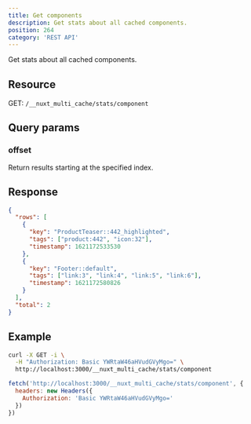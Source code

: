 ```yaml
---
title: Get components
description: Get stats about all cached components.
position: 264
category: 'REST API'
---
```

<p className="lead">
Get stats about all cached components.
</p>

## Resource
GET: `/__nuxt_multi_cache/stats/component`

## Query params

### offset

Return results starting at the specified index.

## Response

```json
{
  "rows": [
    {
      "key": "ProductTeaser::442_highlighted",
      "tags": ["product:442", "icon:32"],
      "timestamp": 1621172533530
    },
    {
      "key": "Footer::default",
      "tags": ["link:3", "link:4", "link:5", "link:6"],
      "timestamp": 1621172580826
    }
  ],
  "total": 2
}
```

## Example

<code-group>
<code-block label="cURL" active>

```bash
curl -X GET -i \
  -H "Authorization: Basic YWRtaW46aHVudGVyMgo=" \
  http://localhost:3000/__nuxt_multi_cache/stats/component
```

</code-block>

<code-block label="node-fetch">

```javascript
fetch('http://localhost:3000/__nuxt_multi_cache/stats/component', {
  headers: new Headers({
    Authorization: 'Basic YWRtaW46aHVudGVyMgo='
  })
})
```

</code-block>

</code-group>

